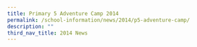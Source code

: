 ```yaml
---
title: Primary 5 Adventure Camp 2014
permalink: /school-information/news/2014/p5-adventure-camp/
description: ""
third_nav_title: 2014 News
---
```

